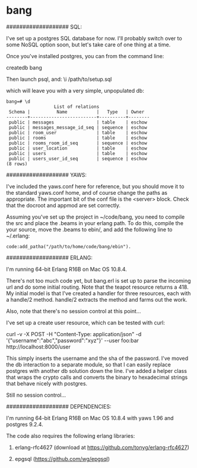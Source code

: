 bang
====

###################
SQL:

I've set up a postgres SQL database for now. I'll probably switch over to some NoSQL option soon, but let's take care of one thing at a time.

Once you've installed postgres, you can from the command line:

createdb bang

Then launch psql, and: \i /path/to/setup.sql

which will leave you with a very simple, unpopulated db:

    bang=# \d
                      List of relations
     Schema |          Name           |   Type   | Owner  
    --------+-------------------------+----------+--------
     public | messages                | table    | eschow
     public | messages_message_id_seq | sequence | eschow
     public | room_user               | table    | eschow
     public | rooms                   | table    | eschow
     public | rooms_room_id_seq       | sequence | eschow
     public | user_location           | table    | eschow
     public | users                   | table    | eschow
     public | users_user_id_seq       | sequence | eschow
    (8 rows)

###################
YAWS:

I've included the yaws.conf here for reference, but you should move it to the standard yaws.conf home, and of course change the paths as appropriate. The important bit of the conf file is the &lt;server&gt; block. Check that the docroot and appmod are set correctly.

Assuming you've set up the project in ~/code/bang, you need to compile the src and place the .beams in your erlang path. To do this, compile the your source, move the .beams to ebin/, and add the following line to ~/.erlang:

    code:add_patha("/path/to/home/code/bang/ebin").

###################
ERLANG:

I'm running 64-bit Erlang R16B on Mac OS 10.8.4.

There's not too much code yet, but bang.erl is set up to parse the incoming url and do some initial routing. Note that the teapot resource returns a 418. My initial model is that I've created a handler for three resources, each with a handle/2 method. handle/2 extracts the method and farms out the work. 

Also, note that there's no session control at this point...

I've set up a create user resource, which can be tested with curl:

curl -v -X POST -H "Content-Type: application/json" -d '{"username":"abc","password":"xyz"}' --user foo:bar http://localhost:8000/user

This simply inserts the username and the sha of the password. I've moved the db interaction to a separate module, so that I can easily replace postgres with another db solution down the line. I've added a helper class that wraps the crypto calls and converts the binary to hexadecimal strings that behave nicely with postgres.

Still no session control...

###################
DEPENDENCIES:

I'm running 64-bit Erlang R16B on Mac OS 10.8.4 with yaws 1.96 and postgres 9.2.4.

The code also requires the following erlang libraries:

1) erlang-rfc4627 (download at https://github.com/tonyg/erlang-rfc4627)

2) epgsql (https://github.com/wg/epgsql)
